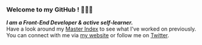 ### Welcome to my GitHub ! 👨🏼‍💻 

***I am a Front-End Developer & active self-learner.*** </br>
Have a look around my [Master Index](https://github.com/Sherlac/Master_Index) to see what I've worked on previously. </br>
You can connect with me via [my website](https://charles-mariot.fr) or follow me on [Twitter](https://twitter.com/charles_mariot).
